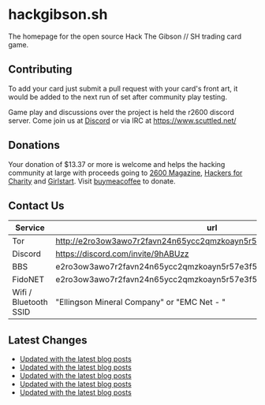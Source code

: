 # hackgibson.sh
The homepage for the open source Hack The Gibson // SH trading card game.


## Contributing

To add your card just submit a pull request with your card's front art, it would be added to the next run of set after community play testing.

Game play and discussions over the project is held the r2600 discord server. Come join us at [Discord](https://discord.com/invite/9hABUzz) or via IRC at https://www.scuttled.net/


## Donations

Your donation of $13.37 or more is welcome and helps the hacking community at large with proceeds going to [2600 Magazine](https://2600.com/), [Hackers for Charity](https://hackersforcharity.org) and [Girlstart](https://girlstart.org).  Visit [buymeacoffee](https://www.buymeacoffee.com/hackgibson.sh) to donate.


## Contact Us

Service | url
-|-
Tor | http://e2ro3ow3awo7r2favn24n65ycc2qmzkoayn5r57e3f56nvjwdcgg32ad.onion
Discord | https://discord.com/invite/9hABUzz
BBS | e2ro3ow3awo7r2favn24n65ycc2qmzkoayn5r57e3f56nvjwdcgg32ad.onion:23
FidoNET | e2ro3ow3awo7r2favn24n65ycc2qmzkoayn5r57e3f56nvjwdcgg32ad.onion:24554
Wifi / Bluetooth SSID | "Ellingson Mineral Company" or "EMC Net - <fidonet address>"

## Latest Changes
<!-- BLOG-POST-LIST:START -->
- [Updated with the latest blog posts](https://github.com/DFW2600/hackgibson.sh/commit/44bb3f44be771a38c2cc5aac8dc6c81b67699658)
- [Updated with the latest blog posts](https://github.com/DFW2600/hackgibson.sh/commit/973330907614b12ab2f505878f682b35223097d5)
- [Updated with the latest blog posts](https://github.com/DFW2600/hackgibson.sh/commit/c985791bdf86b4b2136fc6b7ec60ba3d2343a03b)
- [Updated with the latest blog posts](https://github.com/DFW2600/hackgibson.sh/commit/93dbc876ba68da508f7ab7b2f5dd89ac3aacd4e0)
- [Updated with the latest blog posts](https://github.com/DFW2600/hackgibson.sh/commit/0ae91df71bc6cdafcb407cbccf7b585fa3883017)
<!-- BLOG-POST-LIST:END -->
